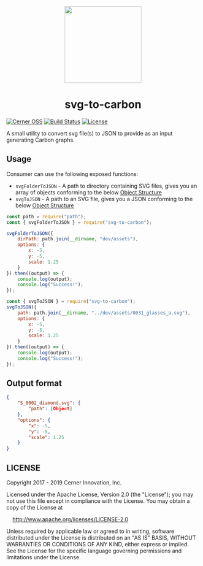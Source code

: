 <div align="center">
    <img width="200" height="200" src="https://github.com/cerner/carbon-graphs/raw/master/build/assets/icons/Carbon_256.png">
</div>

<h1 align="center">
  svg-to-carbon
</h1>

[![Cerner OSS](https://badgen.net/badge/Cerner/OSS/blue)](http://engineering.cerner.com/2014/01/cerner-and-open-source/)
[![Build Status](https://badgen.net/travis/cerner/svg-to-carbon)](https://travis-ci.com/cerner/svg-to-carbon)
[![License](https://badgen.net/badge/license/Apache-2.0/blue)](https://github.com/cerner/svg-to-carbon/blob/master/LICENSE)

A small utility to convert svg file(s) to JSON to provide as an input generating Carbon graphs.

## Usage

Consumer can use the following exposed functions:

-   `svgFolderToJSON` - A path to directory containing SVG files, gives you an array of objects conforming to the below [Object Structure](#output-format)
-   `svgToJSON` - A path to an SVG file, gives you a JSON conforming to the below [Object Structure](#output-format)

```javascript
const path = require("path");
const { svgFolderToJSON } = require("svg-to-carbon");

svgFolderToJSON({
    dirPath: path.join(__dirname, "dev/assets"),
    options: {
        x: -5,
        y: -5,
        scale: 1.25
    }
}).then((output) => {
    console.log(output);
    console.log("Success!");
});
```

```javascript
const { svgToJSON } = require("svg-to-carbon");
svgToJSON({
    path: path.join(__dirname, "../dev/assets/0031_glasses_a.svg"),
    options: {
        x: -5,
        y: -5,
        scale: 1.25
    }
}).then((output) => {
    console.log(output);
    console.log("Success!");
});
```

## Output format

```json
{
    "S_0002_diamond.svg": {
        "path": [Object]
    },
    "options": {
        "x": -5,
        "y": -5,
        "scale": 1.25
    }
}
```

## LICENSE

Copyright 2017 - 2019 Cerner Innovation, Inc.

Licensed under the Apache License, Version 2.0 (the "License"); you may not use this file except in compliance with the License. You may obtain a copy of the License at

&nbsp;&nbsp;&nbsp;&nbsp;http://www.apache.org/licenses/LICENSE-2.0

Unless required by applicable law or agreed to in writing, software distributed under the License is distributed on an "AS IS" BASIS, WITHOUT WARRANTIES OR CONDITIONS OF ANY KIND, either express or implied. See the License for the specific language governing permissions and limitations under the License.
